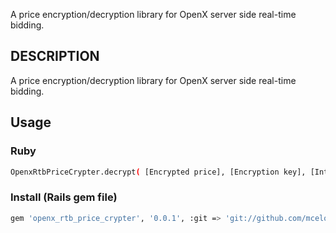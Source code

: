 A price encryption/decryption library for OpenX server side real-time bidding. 

## DESCRIPTION
A price encryption/decryption library for OpenX server side real-time bidding. 

## Usage

### Ruby
````sh
OpenxRtbPriceCrypter.decrypt( [Encrypted price], [Encryption key], [Integrity key] )
````

### Install (Rails gem file)
````sh
gem 'openx_rtb_price_crypter', '0.0.1', :git => 'git://github.com/mcelona/openx_rtb_price_crypter.git'
````
